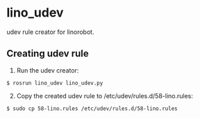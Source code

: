 # lino_udev

udev rule creator for linorobot. 
## Creating udev rule
1. Run the udev creator:
```
$ rosrun lino_udev lino_udev.py
```

2. Copy the created udev rule to /etc/udev/rules.d/58-lino.rules:
```
$ sudo cp 58-lino.rules /etc/udev/rules.d/58-lino.rules
```